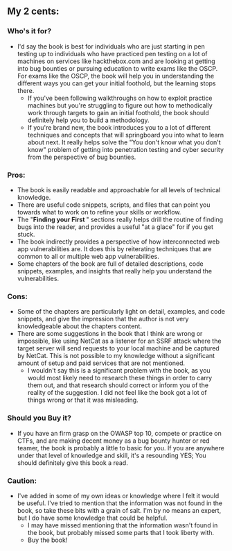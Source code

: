 ## My 2 cents:

### Who's it for?

- I'd say the book is best for individuals who are just starting in pen testing up to individuals who have practiced pen testing on a lot of machines on services like hackthebox.com and are looking at getting into bug bounties or pursuing education to write exams like the OSCP. For exams like the OSCP, the book will help you in understanding the different ways you can get your initial foothold, but the learning stops there.
  - If you've been following walkthroughs on how to exploit practice machines but you're struggling to figure out how to methodically work through targets to gain an initial foothold, the book should definitely help you to build a methodology.
  - If you're brand new, the book introduces you to a lot of different techniques and concepts that will springboard you into what to learn about next. It really helps solve the "You don't know what you don't know" problem of getting into penetration testing and cyber security from the perspective of bug bounties.

### Pros:

- The book is easily readable and approachable for all levels of technical knowledge.
- There are useful code snippets, scripts, and files that can point you towards what to work on to refine your skills or workflow.
- The "**Finding your First <Chapters focused vulnerability>**" sections really helps drill the routine of finding bugs into the reader, and provides a useful "at a glace" for if you get stuck.
- The book indirectly provides a perspective of how interconnected web app vulnerabilities are. It does this by reiterating techniques that are common to all or multiple web app vulnerabilities.
- Some chapters of the book are full of detailed descriptions, code snippets, examples, and insights that really help you understand the vulnerabilities.

### Cons:

- Some of the chapters are particularly light on detail, examples, and code snippets, and give the impression that the author is not very knowledgeable about the chapters content.
- There are some suggestions in the book that I think are wrong or impossible, like using NetCat as a listener for an SSRF attack where the target server will send requests to your local machine and be captured by NetCat. This is not possible to my knowledge without a significant amount of setup and paid services that are not mentioned.
  - I wouldn't say this is a significant problem with the book, as you would most likely need to research these things in order to carry them out, and that research should correct or inform you of the reality of the suggestion. I did not feel like the book got a lot of things wrong or that it was misleading.

### Should you Buy it?

- If you have an firm grasp on the OWASP top 10, compete or practice on CTFs, and are making decent money as a bug bounty hunter or red teamer, the book is probably a little to basic for you. If you are anywhere under that level of knowledge and skill, it's a resounding YES; You should definitely give this book a read.

### Caution:

- I've added in some of my own ideas or knowledge where I felt it would be useful. I've tried to mention that the information was not found in the book, so take these bits with a grain of salt. I'm by no means an expert, but I do have some knowledge that could be helpful.
  - I may have missed mentioning that the information wasn't found in the book, but probably missed some parts that I took liberty with.
  - Buy the book!
